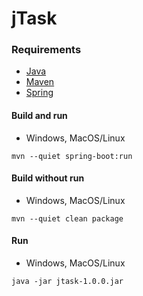 # jTask

### Requirements
* [Java](https://openjdk.org/)  
* [Maven](https://maven.apache.org)  
* [Spring](https://spring.io)

#### Build and run
* Windows, MacOS/Linux
```
mvn --quiet spring-boot:run
```
#### Build without run
* Windows, MacOS/Linux
```
mvn --quiet clean package
```
#### Run
* Windows, MacOS/Linux
```
java -jar jtask-1.0.0.jar
```
